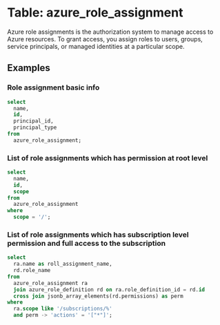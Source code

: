 # Table: azure_role_assignment

Azure role assignments is the authorization system to manage access to Azure resources. To grant access, you assign roles to users, groups, service principals, or managed identities at a particular scope.

## Examples

### Role assignment basic info

```sql
select
  name,
  id,
  principal_id,
  principal_type
from
  azure_role_assignment;
```


### List of role assignments which has permission at root level

```sql
select
  name,
  id,
  scope
from
  azure_role_assignment
where
  scope = '/';
```


### List of role assignments which has subscription level permission and full access to the subscription

```sql
select
  ra.name as roll_assignment_name,
  rd.role_name
from
  azure_role_assignment ra
  join azure_role_definition rd on ra.role_definition_id = rd.id
  cross join jsonb_array_elements(rd.permissions) as perm
where
  ra.scope like '/subscriptions/%'
  and perm -> 'actions' = '["*"]';
```
